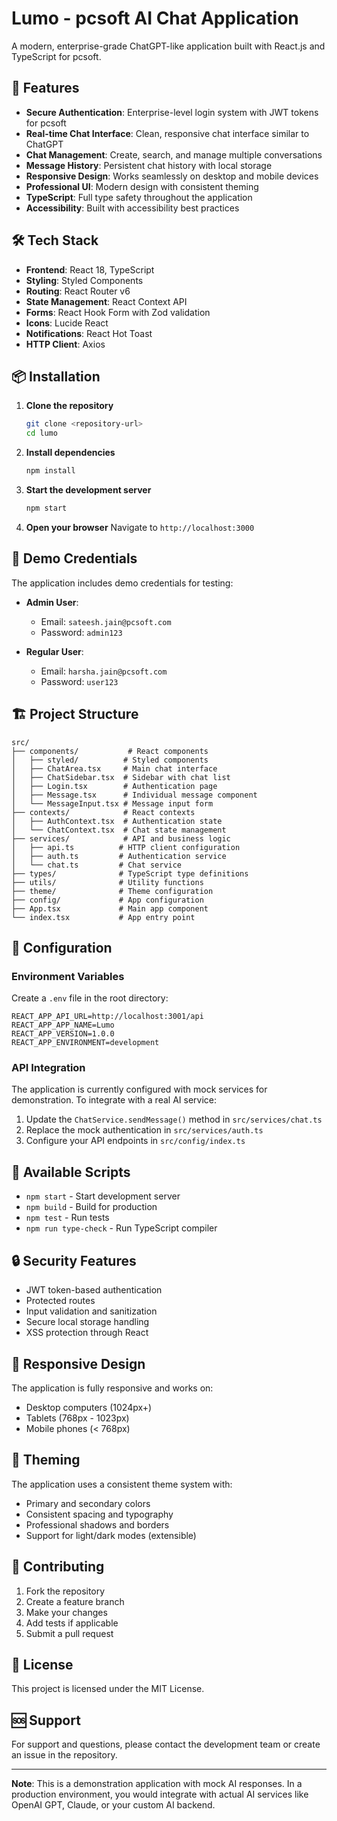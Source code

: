 # Lumo - pcsoft AI Chat Application

A modern, enterprise-grade ChatGPT-like application built with React.js and TypeScript for pcsoft.

## 🚀 Features

- **Secure Authentication**: Enterprise-level login system with JWT tokens for pcsoft
- **Real-time Chat Interface**: Clean, responsive chat interface similar to ChatGPT
- **Chat Management**: Create, search, and manage multiple conversations
- **Message History**: Persistent chat history with local storage
- **Responsive Design**: Works seamlessly on desktop and mobile devices
- **Professional UI**: Modern design with consistent theming
- **TypeScript**: Full type safety throughout the application
- **Accessibility**: Built with accessibility best practices

## 🛠️ Tech Stack

- **Frontend**: React 18, TypeScript
- **Styling**: Styled Components
- **Routing**: React Router v6
- **State Management**: React Context API
- **Forms**: React Hook Form with Zod validation
- **Icons**: Lucide React
- **Notifications**: React Hot Toast
- **HTTP Client**: Axios

## 📦 Installation

1. **Clone the repository**
   ```bash
   git clone <repository-url>
   cd lumo
   ```

2. **Install dependencies**
   ```bash
   npm install
   ```

3. **Start the development server**
   ```bash
   npm start
   ```

4. **Open your browser**
   Navigate to `http://localhost:3000`

## 🔐 Demo Credentials

The application includes demo credentials for testing:

- **Admin User**:
  - Email: `sateesh.jain@pcsoft.com`
  - Password: `admin123`

- **Regular User**:
  - Email: `harsha.jain@pcsoft.com`
  - Password: `user123`

## 🏗️ Project Structure

```
src/
├── components/           # React components
│   ├── styled/          # Styled components
│   ├── ChatArea.tsx     # Main chat interface
│   ├── ChatSidebar.tsx  # Sidebar with chat list
│   ├── Login.tsx        # Authentication page
│   ├── Message.tsx      # Individual message component
│   └── MessageInput.tsx # Message input form
├── contexts/            # React contexts
│   ├── AuthContext.tsx  # Authentication state
│   └── ChatContext.tsx  # Chat state management
├── services/            # API and business logic
│   ├── api.ts          # HTTP client configuration
│   ├── auth.ts         # Authentication service
│   └── chat.ts         # Chat service
├── types/              # TypeScript type definitions
├── utils/              # Utility functions
├── theme/              # Theme configuration
├── config/             # App configuration
├── App.tsx             # Main app component
└── index.tsx           # App entry point
```

## 🔧 Configuration

### Environment Variables

Create a `.env` file in the root directory:

```env
REACT_APP_API_URL=http://localhost:3001/api
REACT_APP_APP_NAME=Lumo
REACT_APP_VERSION=1.0.0
REACT_APP_ENVIRONMENT=development
```

### API Integration

The application is currently configured with mock services for demonstration. To integrate with a real AI service:

1. Update the `ChatService.sendMessage()` method in `src/services/chat.ts`
2. Replace the mock authentication in `src/services/auth.ts`
3. Configure your API endpoints in `src/config/index.ts`

## 🚀 Available Scripts

- `npm start` - Start development server
- `npm build` - Build for production
- `npm test` - Run tests
- `npm run type-check` - Run TypeScript compiler

## 🔒 Security Features

- JWT token-based authentication
- Protected routes
- Input validation and sanitization
- Secure local storage handling
- XSS protection through React

## 📱 Responsive Design

The application is fully responsive and works on:
- Desktop computers (1024px+)
- Tablets (768px - 1023px)
- Mobile phones (< 768px)

## 🎨 Theming

The application uses a consistent theme system with:
- Primary and secondary colors
- Consistent spacing and typography
- Professional shadows and borders
- Support for light/dark modes (extensible)

## 🤝 Contributing

1. Fork the repository
2. Create a feature branch
3. Make your changes
4. Add tests if applicable
5. Submit a pull request

## 📄 License

This project is licensed under the MIT License.

## 🆘 Support

For support and questions, please contact the development team or create an issue in the repository.

---

**Note**: This is a demonstration application with mock AI responses. In a production environment, you would integrate with actual AI services like OpenAI GPT, Claude, or your custom AI backend.
